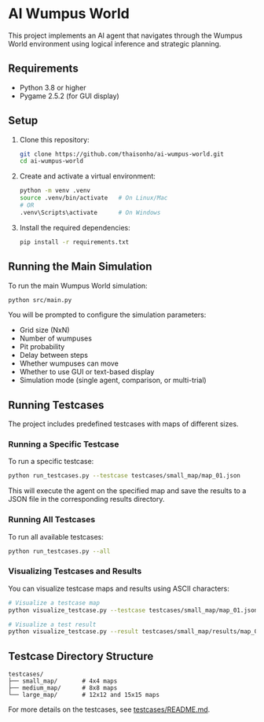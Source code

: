 # AI Wumpus World

This project implements an AI agent that navigates through the Wumpus World environment using logical inference and strategic planning.

## Requirements

- Python 3.8 or higher
- Pygame 2.5.2 (for GUI display)

## Setup

1. Clone this repository:
   ```bash
   git clone https://github.com/thaisonho/ai-wumpus-world.git
   cd ai-wumpus-world
   ```

2. Create and activate a virtual environment:
   ```bash
   python -m venv .venv
   source .venv/bin/activate   # On Linux/Mac
   # OR
   .venv\Scripts\activate      # On Windows
   ```

3. Install the required dependencies:
   ```bash
   pip install -r requirements.txt
   ```

## Running the Main Simulation

To run the main Wumpus World simulation:

```bash
python src/main.py
```

You will be prompted to configure the simulation parameters:
- Grid size (NxN)
- Number of wumpuses
- Pit probability
- Delay between steps
- Whether wumpuses can move
- Whether to use GUI or text-based display
- Simulation mode (single agent, comparison, or multi-trial)

## Running Testcases

The project includes predefined testcases with maps of different sizes.

### Running a Specific Testcase

To run a specific testcase:

```bash
python run_testcases.py --testcase testcases/small_map/map_01.json
```

This will execute the agent on the specified map and save the results to a JSON file in the corresponding results directory.

### Running All Testcases

To run all available testcases:

```bash
python run_testcases.py --all
```

### Visualizing Testcases and Results

You can visualize testcase maps and results using ASCII characters:

```bash
# Visualize a testcase map
python visualize_testcase.py --testcase testcases/small_map/map_01.json

# Visualize a test result
python visualize_testcase.py --result testcases/small_map/results/map_01_20250813_223457.json
```

## Testcase Directory Structure

```
testcases/
├── small_map/       # 4x4 maps
├── medium_map/      # 8x8 maps
└── large_map/       # 12x12 and 15x15 maps
```

For more details on the testcases, see [testcases/README.md](testcases/README.md).